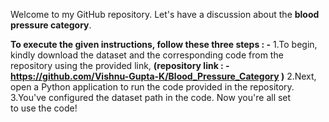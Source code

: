 Welcome to my GitHub repository. Let's have a discussion about the **blood pressure category**.

**To execute the given instructions, follow these three steps : -**
1.To begin, kindly download the dataset and the corresponding code from the repository using the provided link,
  **(repository link : - https://github.com/Vishnu-Gupta-K/Blood_Pressure_Category )**
2.Next, open a Python application to run the code provided in the repository. 
3.You've configured the dataset path in the code. Now you're all set to use the code!
